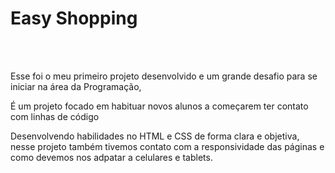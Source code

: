 <h1>Easy Shopping</h1>
<br>
<br>
<p>Esse foi o meu primeiro projeto desenvolvido e um grande desafio para se iniciar na área da Programação,</p>
<p>É um projeto focado em habituar novos alunos a começarem ter contato com linhas de código</p>
<p>Desenvolvendo habilidades no HTML e CSS de forma clara e objetiva, nesse projeto também tivemos contato com a responsividade das páginas e como devemos nos adpatar a celulares e tablets. </p>
